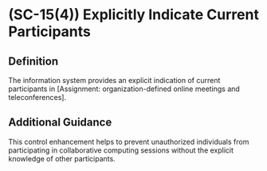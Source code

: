 
# (SC-15(4)) Explicitly Indicate Current Participants

## Definition

The information system provides an explicit indication of current participants in [Assignment: organization-defined online meetings and teleconferences].

## Additional Guidance

This control enhancement helps to prevent unauthorized individuals from participating in collaborative computing sessions without the explicit knowledge of other participants.
